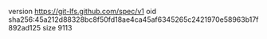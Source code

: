 version https://git-lfs.github.com/spec/v1
oid sha256:45a212d88328bc8f50fd18ae4ca45af6345265c2421970e58963b17f892ad125
size 9113
